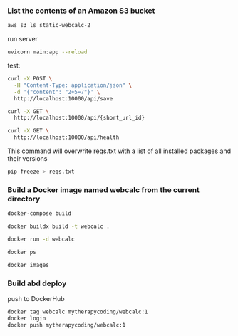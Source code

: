 ### List the contents of an Amazon S3 bucket 
```sh
aws s3 ls static-webcalc-2
```

run server 

```sh
uvicorn main:app --reload 
```

test:

```sh
curl -X POST \
  -H "Content-Type: application/json" \
  -d '{"content": "2+5=7"}' \
  http://localhost:10000/api/save
```

```sh
curl -X GET \
  http://localhost:10000/api/{short_url_id}
```


```sh
curl -X GET \
  http://localhost:10000/api/health
```


This command will overwrite reqs.txt with a list of all installed packages and their versions
```sh
pip freeze > reqs.txt
```

### Build a Docker image named webcalc from the current directory 

```sh
docker-compose build
```

```sh
docker buildx build -t webcalc .
```

```sh
docker run -d webcalc
```

```sh
docker ps
```

```sh
docker images
```


### Build abd deploy 

push to DockerHub

```sh
docker tag webcalc mytherapycoding/webcalc:1
docker login
docker push mytherapycoding/webcalc:1
```

